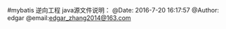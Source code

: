 #mybatis 逆向工程 java源文件说明：
    @Date: 2016-7-20 16:17:57 @Author: edgar @email:edgar_zhang2014@163.com

